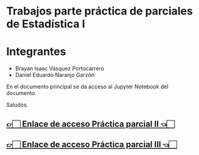 # Trabajos parte práctica de parciales de Estadística I

# Integrantes
* Brayan Isaac Vásquez Portocarrero
* Daniel Eduardo Naranjo Garzón

En el documento principal se da acceso al Jupyter Notebook del documento. 

Saludos.

## [👉🏻 Enlace de acceso Práctica parcial II 👈🏻](https://github.com/Daniedmath1405/estadistica1trabajo2/blob/main/Daniel%20Naranjo%20Isaac%20V%C3%A1squez%20Estad%C3%ADstica%20II.ipynb)
## [👉🏻 Enlace de acceso Práctica parcial III 👈🏻](https://github.com/Daniedmath1405/Estad-stica-I-UIS/blob/main/Daniel_Naranjo_Isaac_V%C3%A1squez_Parte_pr%C3%A1ctica_tercer_parcial_Estad%C3%ADstica_I.ipynb)
